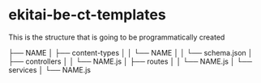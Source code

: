 # ekitai-be-ct-templates

This is the structure that is going to be programmatically created

├── NAME
│   ├── content-types
│   │   └── NAME
│   │       └── schema.json
│   ├── controllers
│   │   └── NAME.js
│   ├── routes
│   │   └── NAME.js
│   └── services
│       └── NAME.js